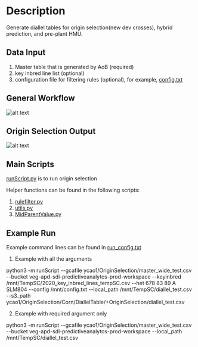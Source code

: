 # Description
Generate diallel tables for origin selection(new dev crosses), hybrid prediction, and pre-plant HMU. 

## Data Input
1. Master table that is generated by AoB (required)
2. key inbred line list (optional)
3. configuration file for filtering rules (optional), for example, [config.txt](https://github.platforms.engineering/VegetablePipelineSolutions/OriginSelection/blob/master/config.txt)

## General Workflow
![alt text](https://github.platforms.engineering/VegetablePipelineSolutions/OriginSelection/blob/master/workflow/originselection_workflow.PNG?raw=true)

## Origin Selection Output
![alt text](https://github.platforms.engineering/VegetablePipelineSolutions/OriginSelection/blob/master/workflow/originselection_columns.PNG?raw=true)

## Main Scripts
[runScript.py](https://github.platforms.engineering/VegetablePipelineSolutions/OriginSelection/blob/master/runScript.py) is to run origin selection

Helper functions can be found in the following scripts: 
  1. [rulefilter.py](https://github.platforms.engineering/VegetablePipelineSolutions/OriginSelection/blob/master/rulefilter.py)
  2. [utils.py](https://github.platforms.engineering/VegetablePipelineSolutions/OriginSelection/blob/master/utils.py)
  3. [MidParentValue.py](https://github.platforms.engineering/VegetablePipelineSolutions/OriginSelection/blob/master/MidParentValue.py)

## Example Run
Example command lines can be found in [run_config.txt](https://github.platforms.engineering/VegetablePipelineSolutions/OriginSelection/blob/master/run_config.txt)
1. Example with all the arguments

python3 -m runScript --gcafile ycao1/OriginSelection/master_wide_test.csv --bucket veg-apd-sdi-predictiveanalytcs-prod-workspace --keyinbred /mnt/TempSC/2020_key_inbred_lines_tempSC.csv --het 678 83 89 A SLM804 --config /mnt/config.txt --local_path /mnt/TempSC/diallel_test.csv --s3_path ycao1/OriginSelection/Corn/DiallelTable/+OriginSelection/diallel_test.csv

2. Example with required argument only

python3 -m runScript --gcafile ycao1/OriginSelection/master_wide_test.csv --bucket veg-apd-sdi-predictiveanalytcs-prod-workspace --local_path /mnt/TempSC/diallel_test.csv


